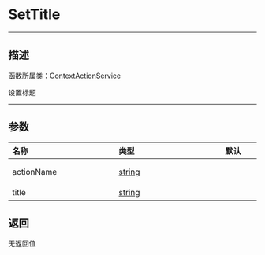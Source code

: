 # SetTitle
-----------------------------------------------------------------------------------------
## 描述

函数所属类：[ContextActionService](/Api/Class/Input/ContextActionService.md)

设置标题

-----------------------------------------------------------------------------------------
## 参数

|<div style="width:200px">**名称**</div>|<div style="width:200px">**类型**</div>|<div style="width:200px">**默认**</div>|<div style="width:345px">**描述**</div>|
|:--------------------|:--------------------|:--------------------|:--------------------|
|actionName|[string](/Api/DataType/string.md)||自定义的名称，对应`BindAction`中使用的绑定名称|
|title|[string](/Api/DataType/string.md)||标题|

## 返回

无返回值
